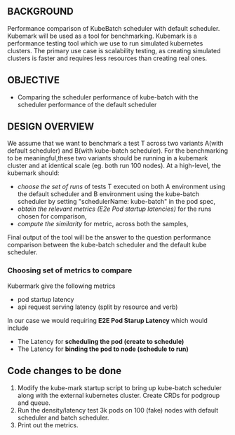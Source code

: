 ## BACKGROUND

Performance comparison of KubeBatch scheduler with default scheduler. Kubemark will be used as a tool for benchmarking.
Kubemark is a performance testing tool which we use to run simulated kubernetes clusters. The primary use case is scalability 
testing, as creating simulated clusters is faster and requires less resources than creating real ones.

## OBJECTIVE

- Comparing the scheduler performance of kube-batch with the scheduler performance of the default scheduler

## DESIGN OVERVIEW

We assume that we want to benchmark a test T across two variants A(with default scheduler) and B(with kube-batch scheduler).
For the benchmarking to be meaningful,these two variants should be running in a kubemark cluster and
at identical scale (eg. both run 100 nodes).
At a high-level, the kubemark should:

- *choose the set of runs* of tests T executed on both A environment using the default scheduler and
    B environment using the kube-batch scheduler by setting "schedulerName: kube-batch" in the pod spec,
- *obtain the relevant metrics (E2e Pod startup latencies)* for the runs chosen for comparison,
- *compute the similarity* for  metric, across both the samples,

Final output of the tool will be the answer to the question performance comparison between the kube-batch scheduler and the 
default kube scheduler.


### Choosing set of metrics to compare

Kubermark give the following metrics
- pod startup latency
- api request serving latency (split by resource and verb)

In our case we would requiring <b> E2E Pod Starup Latency </b> which would include
   - The Latency for <b> scheduling the pod (create to schedule) </b>
   - The Latency for <b> binding the pod to node (schedule to run) </b>

## Code changes to be done
  1) Modify the kube-mark startup script to bring up kube-batch scheduler along with the external kubernetes cluster. Create CRDs for    podgroup and queue.
  2) Run the density/latency test 3k pods on 100 (fake) nodes with default scheduler and batch scheduler.
  3) Print out the metrics.
